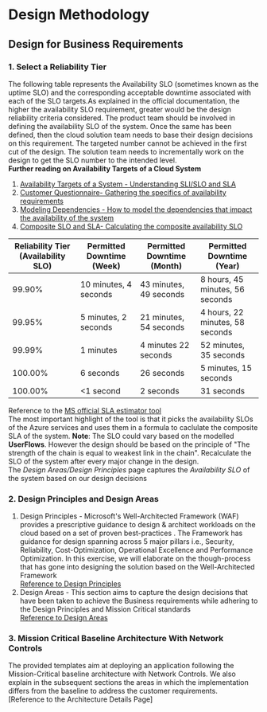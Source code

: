 # Design Methodology
## Design for Business Requirements
### 1. Select a Reliability Tier
The following table represents the Availability SLO (sometimes known as the uptime SLO) and the corresponding acceptable downtime associated with each of the SLO targets.As explained in the official documentation, the higher the availability SLO requirement, greater would be the design reliability criteria considered.
The product team should be involved in defining the availability SLO of the system. Once the same has been defined, then the cloud solution team needs to base their design decisions on this requirement. The targeted number cannot be achieved in the first cut of the design. The solution team needs to incrementally work on the design to get the SLO number to the intended level.  
**Further reading on Availability Targets of a Cloud System**
1. [Availability Targets of a System - Understanding SLI/SLO and SLA](https://ramsaztechbytes.wordpress.com/2021/10/11/learn-azure-well-architected-reliability-series-part1-1/)
2. [Customer Questionnaire- Gathering the specifics of availability requirements ](https://ramsaztechbytes.wordpress.com/2021/10/12/learn-azure-well-architected-reliability-series-part1-3/)
3. [Modeling Dependencies - How to model the dependencies that impact the availability of the system](https://ramsaztechbytes.wordpress.com/2021/10/13/learn-azure-well-architected-reliability-series-part1-7/)
4. [Composite SLO and SLA- Calculating the composite availability SLO](https://ramsaztechbytes.wordpress.com/2021/10/13/learn-azure-well-architected-reliability-series-part1-7/)  

| Reliability Tier (Availability SLO) | Permitted Downtime (Week) | Permitted Downtime (Month) | Permitted Downtime (Year)       |
|-------------------------------------|---------------------------|----------------------------|---------------------------------|
| 99.90%                              | 10 minutes, 4 seconds     | 43 minutes, 49 seconds     | 8 hours, 45 minutes, 56 seconds |
| 99.95%                              | 5 minutes, 2 seconds      | 21 minutes, 54 seconds     | 4 hours, 22 minutes, 58 seconds |
| 99.99%                              | 1 minutes                 | 4 minutes 22 seconds       | 52 minutes, 35 seconds          |
| 100.00%                             | 6 seconds                 | 26 seconds                 | 5 minutes, 15 seconds           |
| 100.00%                             | <1 second                 | 2 seconds                  | 31 seconds                      |

Reference to the [MS official SLA estimator tool](https://github.com/mspnp/samples/tree/master/Reliability/SLAEstimator)  
The most important highlight of the tool is that it picks the availability SLOs of the Azure services and uses them in a formula to caclulate the composite SLA of the system. **Note**: The SLO could vary based on the modelled **UserFlows**. However the design should be based on the principle of "The strength of the chain is equal to weakest link in the chain". Recalculate the SLO of the system after every major change in the design.  
The *Design Areas/Design Principles* page captures the *Availability SLO* of the system based on our design decisions

### 2. Design Principles and Design Areas
1. Design Principles - Microsoft's Well-Architected Framework (WAF) provides a prescriptive guidance to design & architect workloads on the cloud based on a set of proven best-practices . The Framework has guidance for design spanning across 5 major pillars i.e., Security, Reliability, Cost-Optimization, Operational Excellence and Performance Optimization. In this exercise, we will elaborate on the though-process that has gone into designing the solution based on the Well-Architected Framework  
[Reference to Design Principles]()
2. Design Areas - This section aims to capture the design decisions that have been taken to achieve the Business requirements while adhering to the Design Principles and Mission Critical standards  
[Reference to Design Areas]()

### 3. Mission Critical Baseline Architecture With Network Controls
The provided templates aim at deploying an application following the Mission-Critical baseline architecture with Network Controls. We also explain in the subsequent sections the areas in which the implementation differs from the baseline to address the customer requirements.  
[Reference to the Architecture Details Page]

